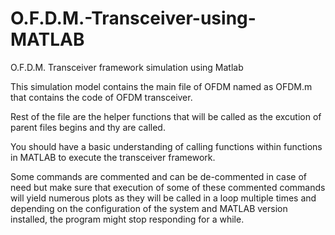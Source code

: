 # O.F.D.M.-Transceiver-using-MATLAB
O.F.D.M. Transceiver framework simulation using Matlab 

This simulation model contains the main file of OFDM named as OFDM.m that contains the code of OFDM transceiver.

Rest of the file are the helper functions that will be called as the excution of parent files begins and thy are called.

You should have a basic understanding of calling functions within functions in MATLAB to execute the transceiver framework.

Some commands are commented and can be de-commented in case of need but make sure that execution of some of these commented commands will yield numerous plots as they will be called in a loop multiple times and depending on the configuration of the system and MATLAB version installed, the program might stop responding for a while.

